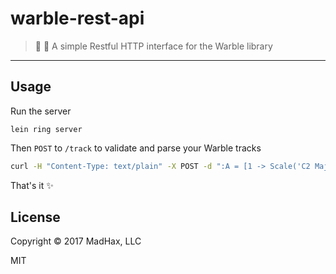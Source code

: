 # warble-rest-api
> :musical_score: :satellite: A simple Restful HTTP interface for the Warble library
---

## Usage

Run the server

```
lein ring server
```

Then `POST` to `/track` to validate and parse your Warble tracks

```sh
curl -H "Content-Type: text/plain" -X POST -d ":A = [1 -> Scale('C2 Major')] \!Play :A" http://localhost:3000/track"
```

That's it :sparkles:

## License

Copyright © 2017 MadHax, LLC

MIT
